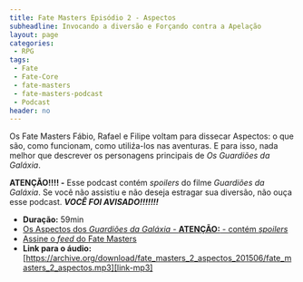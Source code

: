 ```yaml
---
title: Fate Masters Episódio 2 - Aspectos
subheadline: Invocando a diversão e Forçando contra a Apelação
layout: page
categories:
 - RPG
tags:
 - Fate
 - Fate-Core
 - fate-masters
 - fate-masters-podcast
 - Podcast
header: no
---
```


Os Fate Masters Fábio, Rafael e Filipe voltam para dissecar Aspectos: o que são, como funcionam, como utiliźa-los nas aventuras. E para isso, nada melhor que descrever os personagens principais de _Os Guardiões da Galáxia_.

**ATENÇÃO!!!! -** Esse podcast contém _spoilers_ do filme _Guardiões da Galáxia_. Se você não assistiu e não deseja estragar sua diversão, não ouça esse podcast. **_VOCÊ FOI AVISADO!!!!!!!_**

- **Duração:** 59min
- [Os Aspectos dos *Guardiões da Galáxia* - **ATENÇÃO:** - contém _spoilers_][1]
- [Assine o _feed_ do Fate Masters][feed-fatemasters]
- **Link para o áudio:**  [https://archive.org/download/fate_masters_2_aspectos_201506/fate_masters_2_aspectos.mp3][link-mp3]

[1]: /rpg/FateMasters2-AspectosGuardioesDaGalaxia/
[feed-fatemasters]: http://feeds.feedburner.com/FateMastersRPG
[link-mp3]: https://archive.org/download/fate_masters_2_aspectos_201506/fate_masters_2_aspectos.mp3
